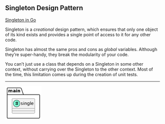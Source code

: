 
## Singleton Design Pattern

[Singleton in Go](https://refactoring.guru/design-patterns/singleton/go/example)

Singleton is a *creational* design pattern, which ensures that only one object of its kind exists and provides a single point of access to it for any other code.

Singleton has almost the same pros and cons as *global* variables. Although they’re super-handy, they break the modularity of your code.

You can’t just use a class that depends on a Singleton in some other context, without carrying over the Singleton to the other context. Most of the time, this limitation comes up during the creation of unit tests.

***

![Conceptual Example](https://github.com/muarshad01/Design_Patterns_Go/blob/singleton/creational_design_patterns/cdp_images/single_go.png)
